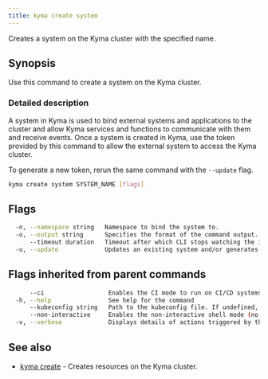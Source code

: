 ```yaml
---
title: kyma create system
---
```


Creates a system on the Kyma cluster with the specified name.

## Synopsis

Use this command to create a system on the Kyma cluster.

### Detailed description

A system in Kyma is used to bind external systems and applications to the cluster and allow Kyma services and functions to communicate with them and receive events.
Once a system is created in Kyma, use the token provided by this command to allow the external system to access the Kyma cluster.

To generate a new token, rerun the same command with the `--update` flag.



```bash
kyma create system SYSTEM_NAME [flags]
```

## Flags

```bash
  -n, --namespace string   Namespace to bind the system to.
  -o, --output string      Specifies the format of the command output. Supported formats: YAML, JSON.
      --timeout duration   Timeout after which CLI stops watching the installation progress. (default 2m0s)
  -u, --update             Updates an existing system and/or generates a new token for it.
```

## Flags inherited from parent commands

```bash
      --ci                  Enables the CI mode to run on CI/CD systems. It avoids any user interaction (such as no dialog prompts) and ensures that logs are formatted properly in log files (such as no spinners for CLI steps).
  -h, --help                See help for the command
      --kubeconfig string   Path to the kubeconfig file. If undefined, Kyma CLI uses the KUBECONFIG environment variable, or falls back "/$HOME/.kube/config".
      --non-interactive     Enables the non-interactive shell mode (no colorized output, no spinner)
  -v, --verbose             Displays details of actions triggered by the command.
```

## See also

* [kyma create](#kyma-create-kyma-create)	 - Creates resources on the Kyma cluster.

